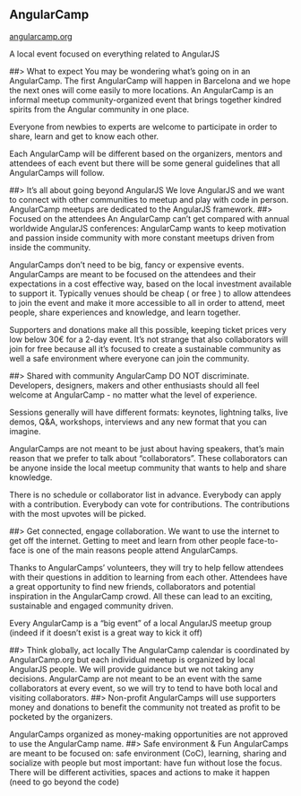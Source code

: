 ## AngularCamp
[angularcamp.org](http://angularcamp.org)

A local event focused on everything related to AngularJS

##> What to expect
You may be wondering what’s going on in an AngularCamp. The first AngularCamp will happen in Barcelona and we hope the next ones will come easily to more locations. An AngularCamp is an informal meetup community-organized event that brings together kindred spirits from the Angular community in one place.

Everyone from newbies to experts are welcome to participate in order to share, learn and get to know each other.

Each AngularCamp will be different based on the organizers, mentors and attendees of each event but there will be some general guidelines that all AngularCamps will follow.

##> It’s all about going beyond AngularJS 
We love AngularJS and we want to connect with other communities  to meetup and play with code in person. AngularCamp meetups are dedicated to the AngularJS framework.
##> Focused on the attendees
An AngularCamp can’t get compared with annual worldwide AngularJS conferences: AngularCamp wants to keep motivation and passion inside community with more constant meetups driven from inside the community.

AngularCamps don’t need to be big, fancy or expensive events. AngularCamps are meant to be focused on the attendees and their expectations  in a cost effective way, based on the local investment available to support it. Typically venues should be cheap ( or free ) to allow attendees to join the event and make it more accessible to all in order to attend, meet people, share experiences and knowledge, and learn together.

Supporters and donations make all this possible, keeping ticket prices very low below 30€ for a 2-day event. It’s not strange that also collaborators will join for free because all it’s focused to create a sustainable community as well a safe environment where everyone can join the community.

##> Shared with community
AngularCamp DO NOT discriminate. Developers, designers, makers and other enthusiasts should all feel welcome at AngularCamp - no matter what the level of experience.

Sessions generally will have different formats: keynotes, lightning talks, live demos, Q&A, workshops, interviews and any new format that you can imagine.

AngularCamps are not meant to be just about having speakers, that’s main reason that we prefer to talk about “collaborators”. These collaborators can be anyone inside the local meetup community that wants to help and share knowledge.

There is no schedule or collaborator list in advance. Everybody can apply with a contribution. Everybody can vote for contributions. The contributions with the most upvotes will be picked.

##> Get connected, engage collaboration.
We want to use the internet to get off the internet. Getting to meet and learn from other people face-to-face is one of the main reasons people attend AngularCamps.

Thanks to AngularCamps’ volunteers, they  will try to help fellow attendees with their questions in addition to learning from each other. Attendees have a great opportunity to find new friends, collaborators and potential inspiration in the AngularCamp crowd. All these can lead to an exciting, sustainable and engaged community driven.

Every AngularCamp is a “big event” of a local AngularJS meetup group (indeed if it doesn’t exist is a great way to kick it off)
 
##> Think globally, act locally
The AngularCamp calendar is coordinated by AngularCamp.org but each individual meetup is organized by local AngularJS people. We will provide guidance but we not taking any decisions. AngularCamp are not meant to be an event with the same collaborators at every event, so we will try to tend to have both local and visiting collaborators. 
##> Non-profit
AngularCamps will use supporters money and donations to benefit the community not treated as profit to be pocketed by the organizers. 

AngularCamps organized as money-making opportunities are not approved to use the AngularCamp name.
##> Safe environment & Fun
AngularCamps are meant to be focused on: safe environment (CoC), learning, sharing and socialize with people but most important: have fun without lose the focus. There will be different activities, spaces and actions to make it happen (need to go beyond the code) 
